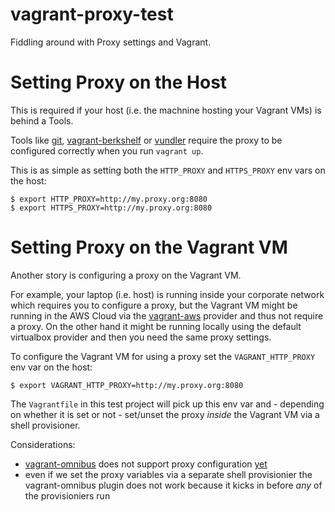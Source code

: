 
vagrant-proxy-test
==================

Fiddling around with Proxy settings and Vagrant.


Setting Proxy on the Host
=========================

This is required if your host (i.e. the machnine hosting your Vagrant VMs) is behind a Tools.

Tools like [git](http://git-scm.org/), [vagrant-berkshelf](https://github.com/riotgames/vagrant-berkshelf) or [vundler](https://github.com/fgrehm/vundler) require the proxy to be configured correctly when you run `vagrant up`.

This is as simple as setting both the `HTTP_PROXY` and `HTTPS_PROXY` env vars on the host:
```
$ export HTTP_PROXY=http://my.proxy.org:8080
$ export HTTPS_PROXY=http://my.proxy.org:8080
```

Setting Proxy on the Vagrant VM
===============================

Another story is configuring a proxy on the Vagrant VM. 

For example, your laptop (i.e. host) is running inside your corporate network which requires you to configure a proxy, but the Vagrant VM might be running in the AWS Cloud via the [vagrant-aws](https://github.com/mitchellh/vagrant-aws) provider and thus not require a proxy. On the other hand it might be running locally using the default virtualbox provider and then you need the same proxy settings.  

To configure the Vagrant VM for using a proxy set the `VAGRANT_HTTP_PROXY` env var on the host:
```
$ export VAGRANT_HTTP_PROXY=http://my.proxy.org:8080
```

The `Vagrantfile` in this test project will pick up this env var and - depending on whether it is set or not - set/unset the proxy *inside* the Vagrant VM via a shell provisioner.

Considerations:
* [vagrant-omnibus](https://github.com/schisamo/vagrant-omnibus) does not support proxy configuration [yet](https://github.com/schisamo/vagrant-omnibus/pull/25)
* even if we set the proxy variables via a separate shell provisionier the vagrant-omnibus plugin does not work because it kicks in before *any* of the provisioniers run


